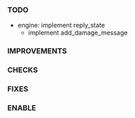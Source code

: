 ### TODO
- engine: implement reply_state
    - implement add_damage_message

### IMPROVEMENTS

### CHECKS

### FIXES

### ENABLE
